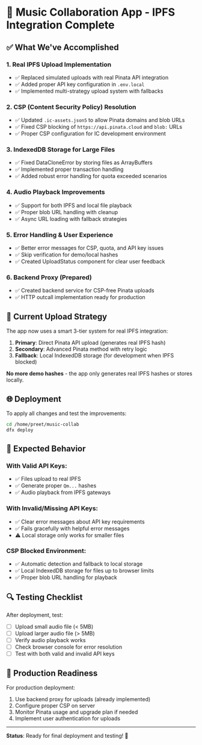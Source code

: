 # 🎵 Music Collaboration App - IPFS Integration Complete

## ✅ What We've Accomplished

### 1. **Real IPFS Upload Implementation**
- ✅ Replaced simulated uploads with real Pinata API integration
- ✅ Added proper API key configuration in `.env.local`
- ✅ Implemented multi-strategy upload system with fallbacks

### 2. **CSP (Content Security Policy) Resolution**
- ✅ Updated `.ic-assets.json5` to allow Pinata domains and blob URLs
- ✅ Fixed CSP blocking of `https://api.pinata.cloud` and `blob:` URLs
- ✅ Proper CSP configuration for IC development environment

### 3. **IndexedDB Storage for Large Files**
- ✅ Fixed DataCloneError by storing files as ArrayBuffers
- ✅ Implemented proper transaction handling
- ✅ Added robust error handling for quota exceeded scenarios

### 4. **Audio Playback Improvements**
- ✅ Support for both IPFS and local file playback
- ✅ Proper blob URL handling with cleanup
- ✅ Async URL loading with fallback strategies

### 5. **Error Handling & User Experience**
- ✅ Better error messages for CSP, quota, and API key issues
- ✅ Skip verification for demo/local hashes
- ✅ Created UploadStatus component for clear user feedback

### 6. **Backend Proxy (Prepared)**
- ✅ Created backend service for CSP-free Pinata uploads
- ✅ HTTP outcall implementation ready for production

## 🔧 Current Upload Strategy

The app now uses a smart 3-tier system for real IPFS integration:

1. **Primary**: Direct Pinata API upload (generates real IPFS hash)
2. **Secondary**: Advanced Pinata method with retry logic  
3. **Fallback**: Local IndexedDB storage (for development when IPFS blocked)

**No more demo hashes** - the app only generates real IPFS hashes or stores locally.

## 🌐 Deployment

To apply all changes and test the improvements:

```bash
cd /home/preet/music-collab
dfx deploy
```

## 🎯 Expected Behavior

### With Valid API Keys:
- ✅ Files upload to real IPFS
- ✅ Generate proper `Qm...` hashes
- ✅ Audio playback from IPFS gateways

### With Invalid/Missing API Keys:
- ✅ Clear error messages about API key requirements
- ✅ Fails gracefully with helpful error messages
- ⚠️ Local storage only works for smaller files

### CSP Blocked Environment:
- ✅ Automatic detection and fallback to local storage
- ✅ Local IndexedDB storage for files up to browser limits
- ✅ Proper blob URL handling for playback

## 🔍 Testing Checklist

After deployment, test:
- [ ] Upload small audio file (< 5MB)
- [ ] Upload larger audio file (> 5MB)
- [ ] Verify audio playback works
- [ ] Check browser console for error resolution
- [ ] Test with both valid and invalid API keys

## 🚀 Production Readiness

For production deployment:
1. Use backend proxy for uploads (already implemented)
2. Configure proper CSP on server
3. Monitor Pinata usage and upgrade plan if needed
4. Implement user authentication for uploads

---

**Status**: Ready for final deployment and testing! 🎉
